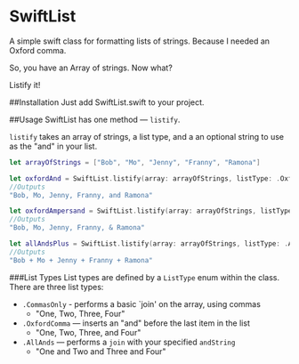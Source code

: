 # SwiftList
A simple swift class for formatting lists of strings. Because I needed an Oxford comma.

So, you have an Array of strings. Now what?

Listify it!

##Installation
Just add SwiftList.swift to your project.

##Usage
SwiftList has one method — `listify`.

`listify` takes an array of strings, a list type, and a an optional string to use as the "and" in your list. 

```swift
let arrayOfStrings = ["Bob", "Mo", "Jenny", "Franny", "Ramona"]

let oxfordAnd = SwiftList.listify(array: arrayOfStrings, listType: .OxfordComma, andString: "and")
//Outputs
"Bob, Mo, Jenny, Franny, and Ramona"

let oxfordAmpersand = SwiftList.listify(array: arrayOfStrings, listType: .OxfordComma, andString: "&")
//Outputs
"Bob, Mo, Jenny, Franny, & Ramona"

let allAndsPlus = SwiftList.listify(array: arrayOfStrings, listType: .AllAnds, andString: "+")
//Outputs
"Bob + Mo + Jenny + Franny + Ramona"
```

###List Types
List types are defined by a `ListType` enum within the class. There are three list types:
* `.CommasOnly` - performs a basic `join' on the array, using commas
  * "One, Two, Three, Four" 
* `.OxfordComma` — inserts an "and" before the last item in the list
  * "One, Two, Three, and Four"
* `.AllAnds` — performs a `join` with your specified `andString`
  * "One and Two and Three and Four"
